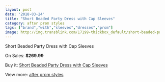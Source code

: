 ```yaml
---
layout: post
date: '2018-03-24'
title: "Short Beaded Party Dress with Cap Sleeves"
category: after prom styles
tags: ["brand","with","sleeves","dresses","prom"]
image: http://img.transblink.com/17199-thickbox_default/short-beaded-party-dress-with-cap-sleeves.jpg
---
```

Short Beaded Party Dress with Cap Sleeves

On Sales: **$269.99**
<a href="https://www.transblink.com/en/after-prom-styles/5423-short-beaded-party-dress-with-cap-sleeves.html"><amp-img layout="responsive" width="600" height="600" src="//img.transblink.com/17199-thickbox_default/short-beaded-party-dress-with-cap-sleeves.jpg" alt="Short Beaded Party Dress with Cap Sleeves 0" /></a>
<a href="https://www.transblink.com/en/after-prom-styles/5423-short-beaded-party-dress-with-cap-sleeves.html"><amp-img layout="responsive" width="600" height="600" src="//img.transblink.com/17202-thickbox_default/short-beaded-party-dress-with-cap-sleeves.jpg" alt="Short Beaded Party Dress with Cap Sleeves 1" /></a>
<a href="https://www.transblink.com/en/after-prom-styles/5423-short-beaded-party-dress-with-cap-sleeves.html"><amp-img layout="responsive" width="600" height="600" src="//img.transblink.com/17201-thickbox_default/short-beaded-party-dress-with-cap-sleeves.jpg" alt="Short Beaded Party Dress with Cap Sleeves 2" /></a>
<a href="https://www.transblink.com/en/after-prom-styles/5423-short-beaded-party-dress-with-cap-sleeves.html"><amp-img layout="responsive" width="600" height="600" src="//img.transblink.com/17200-thickbox_default/short-beaded-party-dress-with-cap-sleeves.jpg" alt="Short Beaded Party Dress with Cap Sleeves 3" /></a>

Buy it: [Short Beaded Party Dress with Cap Sleeves](https://www.transblink.com/en/after-prom-styles/5423-short-beaded-party-dress-with-cap-sleeves.html "Short Beaded Party Dress with Cap Sleeves")

View more: [after prom styles](https://www.transblink.com/en/55-after-prom-styles "after prom styles")